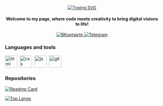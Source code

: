 <div id="header" align="center">
	<a href="https://git.io/typing-svg"><img src="https://readme-typing-svg.herokuapp.com?font=Fira+Code&size=29&pause=1000&color=61A7FF&center=true&vCenter=true&width=600&height=40&lines=Hi+there%2C+I'm+Marina+Verkutis+%F0%9F%91%8B" alt="Typing SVG" /></a>
	<h4>Welcome to my page, where code meets creativity to bring digital visions to life!</h4>
</div>


<div id="socials" align="center">
	<a href="https://vk.com/marinaverkutis">
		<img src="https://img.shields.io/badge/ВКонтакте-blue?style=flat-square&logo=Vkn&logoColor=white" alt="ВКонтакте"/>
	</a>
	<a href="https://t.me/molliTy">
		<img src="https://img.shields.io/badge/Telegram-blue?style=flat-square&logo=telegram&logoColor=white" alt="Telegram"/>
	</a>
</div>


### Languages and tools
<img src="https://cdn.jsdelivr.net/gh/devicons/devicon/icons/html5/html5-original.svg" title="html" width="40" height="40"/>&nbsp;
<img src="https://cdn.jsdelivr.net/gh/devicons/devicon/icons/css3/css3-original.svg" title="css" width="40" height="40"/>&nbsp;
<img src="https://cdn.jsdelivr.net/gh/devicons/devicon/icons/javascript/javascript-original.svg" title="js" width="40" height="40"/>&nbsp;
<img src="https://cdn.jsdelivr.net/gh/devicons/devicon/icons/git/git-plain.svg" title="git" width="40" height="40"/>&nbsp;

### Repositories
[![Readme Card](https://github-readme-stats.vercel.app/api/pin/?username=marina-verkutis&repo=noemi-blog&show_owner=true&theme=dracula)](https://github.com/marina-verkutis/noemi-blog)

[![Top Langs](https://github-readme-stats.vercel.app/api/top-langs/?username=marina-verkutis&layout=compact&theme=dracula&langs_count=20)](https://github.com/anuraghazra/github-readme-stats)
